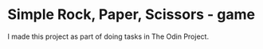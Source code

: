 # Simple Rock, Paper, Scissors - game
I made this project as part of doing tasks in The Odin Project.